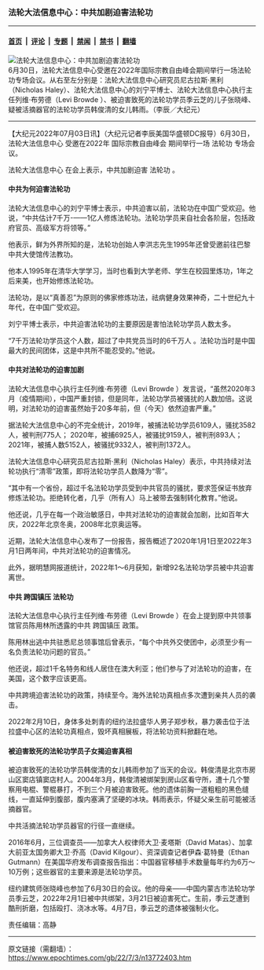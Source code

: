 ### 法轮大法信息中心：中共加剧迫害法轮功

---

#### [首页](../../../..?n13772403) &nbsp;|&nbsp; [评论](../../../../../epoch-comment?n13772403) &nbsp;|&nbsp; [专题](../../../../../epoch-special?n13772403) &nbsp;|&nbsp; [禁闻](../../../../../epoch-news?n13772403) &nbsp;|&nbsp; [禁书](../../../../../books?n13772403) &nbsp;|&nbsp; [翻墙](https://github.com/gfw-breaker/nogfw/blob/master/README.md?n13772403)


<div><img alt="法轮大法信息中心：中共加剧迫害法轮功" class="attachment-djy_600_400 size-djy_600_400 wp-post-image" src="https://i.epochtimes.com/assets/uploads/2022/07/id13772482-Screen-Shot-2022-07-03-at-2.10.16-AM-600x400.png"/>
<div class="caption">
 6月30日，法轮大法信息中心受邀在2022年国际宗教自由峰会期间举行一场法轮功专场会议。从右至左分别是：法轮大法信息中心研究员尼古拉斯·黑利（Nicholas Haley）、法轮大法信息中心的刘宁平博士、法轮大法信息中心执行主任列维‧布劳德（Levi Browde ）、被迫害致死的法轮功学员季云芝的儿子张晓峰、疑被活摘器官的法轮功学员韩俊清的女儿韩雨。（李辰／大纪元）
</div></div><hr/><div class="post_content" id="artbody" itemprop="articleBody">
 <!-- article content begin -->
 <p>
  【大纪元2022年07月03日讯】（大纪元记者李辰美国华盛顿DC报导）6月30日，
  <ok href="https://www.epochtimes.com/gb/tag/%E6%B3%95%E8%BD%AE%E5%A4%A7%E6%B3%95%E4%BF%A1%E6%81%AF%E4%B8%AD%E5%BF%83.html">
   法轮大法信息中心
  </ok>
  受邀在2022年
  <ok href="https://www.epochtimes.com/gb/tag/%E5%9B%BD%E9%99%85%E5%AE%97%E6%95%99%E8%87%AA%E7%94%B1%E5%B3%B0%E4%BC%9A.html">
   国际宗教自由峰会
  </ok>
  期间举行一场
  <ok href="https://www.epochtimes.com/gb/tag/%E6%B3%95%E8%BD%AE%E5%8A%9F.html">
   法轮功
  </ok>
  专场会议。
 </p>
 <p>
  <ok href="https://www.epochtimes.com/gb/tag/%E6%B3%95%E8%BD%AE%E5%A4%A7%E6%B3%95%E4%BF%A1%E6%81%AF%E4%B8%AD%E5%BF%83.html">
   法轮大法信息中心
  </ok>
  在会上表示，中共加剧迫害
  <ok href="https://www.epochtimes.com/gb/tag/%E6%B3%95%E8%BD%AE%E5%8A%9F.html">
   法轮功
  </ok>
  。
 </p>
 <h4>
  中共为何迫害法轮功
 </h4>
 <p>
  法轮大法信息中心的刘宁平博士表示，中共迫害以前，法轮功在中国广受欢迎。他说，“中共估计7千万-——1亿人修炼法轮功。法轮功学员来自社会各阶层，包括政府官员、高级军方将领等。”
 </p>
 <p>
  他表示，鲜为外界所知的是，法轮功创始人李洪志先生1995年还曾受邀前往巴黎中共大使馆传法教功。
 </p>
 <p>
  他本人1995年在清华大学学习，当时也看到大学老师、学生在校园里炼功，1年之后来美，也开始修炼法轮功。
 </p>
 <p>
  法轮功，是以“真善忍”为原则的佛家修炼功法，祛病健身效果神奇，二十世纪九十年代，在中国广受欢迎。
 </p>
 <p>
  刘宁平博士表示，中共迫害法轮功的主要原因是害怕法轮功学员人数太多。
 </p>
 <p>
  “7千万法轮功学员这个人数，超过了中共党员当时的6千万人 。法轮功当时是中国最大的民间团体，这是中共所不能忍受的。”他说。
 </p>
 <h4>
  中共对法轮功的迫害加剧
 </h4>
 <p>
  法轮大法信息中心执行主任列维‧布劳德（Levi Browde ）发言说，“虽然2020年3月（疫情期间），中国严重封锁，但是同年，法轮功学员被骚扰的人数加倍。这说明，对法轮功的迫害虽然始于20多年前，但（今天）依然迫害严重。”
 </p>
 <p>
  据法轮大法信息中心的不完全统计，2019年，被捕法轮功学员6109人，骚扰3582人，被判刑775人； 2020年，被捕6925人，被骚扰9159人，被判刑893人；2021年，被捕人数5152人，被骚扰9332人，被判刑1372人。
 </p>
 <p>
  法轮大法信息中心研究员尼古拉斯·黑利（Nicholas Haley）表示，中共持续对法轮功执行“清零”政策，即将法轮功学员人数降为“零”。
 </p>
 <p>
  “其中有一个省份，超过千名法轮功学员受到中共官员的骚扰，要求签保证书放弃修炼法轮功。拒绝转化者，几乎（所有人）马上被带去强制转化教育。”他说。
 </p>
 <p>
  他还说，几乎在每一个政治敏感日，中共对法轮功的迫害就会加剧，比如百年大庆，2022年北京冬奥，2008年北京奥运等。
 </p>
 <p>
  近期，法轮大法信息中心发布了一份报告，报告概述了2020年1月1日至2022年3月1日两年间，中共对法轮功的迫害情况。
 </p>
 <p>
  此外，据明慧网报道统计，2022年1～6月获知，新增92名法轮功学员被中共迫害离世。
 </p>
 <h4>
  中共
  <ok href="https://www.epochtimes.com/gb/tag/%E8%B7%A8%E5%9B%BD%E9%95%87%E5%8E%8B.html">
   跨国镇压
  </ok>
  法轮功
 </h4>
 <p>
  法轮大法信息中心执行主任列维‧布劳德（Levi Browde ）在会上提到原中共领事馆官员陈用林所透露的中共
  <ok href="https://www.epochtimes.com/gb/tag/%E8%B7%A8%E5%9B%BD%E9%95%87%E5%8E%8B.html">
   跨国镇压
  </ok>
  政策。
 </p>
 <p>
  陈用林出逃中共驻悉尼总领事馆后曾表示，“每个中共外交使团中，必须至少有一名负责法轮功问题的官员。”
 </p>
 <p>
  他还说，超过1千名特务和线人居住在澳大利亚；他们参与了对法轮功的迫害，在美国，这个数字应该更高。
 </p>
 <p>
  中共跨境迫害法轮功的政策，持续至今。海外法轮功真相点多次遭到亲共人员的袭击。
 </p>
 <p>
  2022年2月10日，身体多处刺青的纽约法拉盛华人男子郑步秋，暴力袭击位于法拉盛中心区的法轮功真相点，毁坏真相展板，将法轮功资料掀翻在地。
 </p>
 <h4>
  被迫害致死的法轮功学员子女揭迫害真相
 </h4>
 <p>
  被迫害致死的法轮功学员韩俊清的女儿韩雨参加了当天的会议。韩俊清是北京市房山区窦店镇窦店村人。2004年3月，韩俊清被绑架到房山区看守所，遭十几个警察用电棍、警棍暴打，不到三个月被迫害致死。他的遗体前胸一道粗粗的黑色缝线，一直延伸到腹部，腹内塞满了坚硬的冰块。韩雨表示，怀疑父亲生前可能被活摘器官。
 </p>
 <p>
  中共活摘法轮功学员器官的行径一直继续。
 </p>
 <p>
  2016年6月，三位调查员——加拿大人权律师大卫‧麦塔斯（David Matas）、加拿大前亚太国务卿大卫‧乔高（David Kilgour）、资深调查记者伊森‧葛特曼（Ethan Gutmann）在美国华府发布调查报告指出：中国器官移植手术数量每年约为6万～10万例；这些器官的主要来源是法轮功学员。
 </p>
 <p>
  纽约建筑师张晓峰也参加了6月30日的会议。他的母亲——中国内蒙古市法轮功学员季云芝，2022年2月1日被中共绑架，3月21日被迫害死亡。生前，季云芝遭到酷刑折磨，包括殴打、浇冰水等。4月7日，季云芝的遗体被强制火化。
 </p>
 <p>
  责任编辑：高静
 </p>
 <!-- article content end -->
 <div id="below_article_ad">
 </div>
</div>


---

原文链接（需翻墙）：https://www.epochtimes.com/gb/22/7/3/n13772403.htm